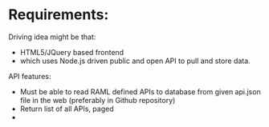 Requirements:
============

Driving idea might be that: 
* HTML5/JQuery based frontend 
* which uses Node.js driven public and open API to pull and store data.  

API features:
* Must be able to read RAML defined APIs to database from given api.json file in the web (preferably in Github repository)
* Return list of all APIs, paged 
* 

